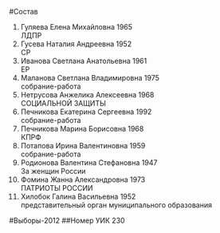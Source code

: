 #Состав
1. Гуляева Елена Михайловна 1965   
    ЛДПР
2. Гусева Наталия Андреевна 1952   
    СР
3. Иванова Светлана Анатольевна 1961   
    ЕР
4. Маланова Светлана Владимировна 1975   
    собрание-работа
5. Нетрусова Анжелика Алексеевна 1968   
    СОЦИАЛЬНОЙ ЗАЩИТЫ
6. Печникова Екатерина Сергеевна 1992   
    собрание-работа
7. Печникова Марина Борисовна 1968   
    КПРФ
8. Потапова Ирина Валентиновна 1959   
    собрание-работа
9. Родионова Валентина Стефановна 1947   
    За женщин России
10. Фомина Жанна Александровна 1973   
    ПАТРИОТЫ РОССИИ
11. Хилобок Галина Васильевна 1952   
    представительный орган муниципального образования

#Выборы-2012
##Номер УИК
230